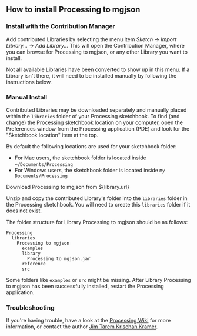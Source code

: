 ## How to install Processing to mgjson

### Install with the Contribution Manager

Add contributed Libraries by selecting the menu item _Sketch_ → _Import Library..._ → _Add Library..._ This will open the Contribution Manager, where you can browse for Processing to mgjson, or any other Library you want to install.

Not all available Libraries have been converted to show up in this menu. If a Library isn't there, it will need to be installed manually by following the instructions below.

### Manual Install

Contributed Libraries may be downloaded separately and manually placed within the `libraries` folder of your Processing sketchbook. To find (and change) the Processing sketchbook location on your computer, open the Preferences window from the Processing application (PDE) and look for the "Sketchbook location" item at the top.

By default the following locations are used for your sketchbook folder: 
  * For Mac users, the sketchbook folder is located inside `~/Documents/Processing` 
  * For Windows users, the sketchbook folder is located inside `My Documents/Processing`

Download Processing to mgjson from ${library.url}

Unzip and copy the contributed Library's folder into the `libraries` folder in the Processing sketchbook. You will need to create this `libraries` folder if it does not exist.

The folder structure for Library Processing to mgjson should be as follows:

```
Processing
  libraries
    Processing to mgjson
      examples
      library
        Processing to mgjson.jar
      reference
      src
```
             
Some folders like `examples` or `src` might be missing. After Library Processing to mgjson has been successfully installed, restart the Processing application.

### Troubleshooting

If you're having trouble, have a look at the [Processing Wiki](https://github.com/processing/processing/wiki/How-to-Install-a-Contributed-Library) for more information, or contact the author [Jim Tarem Krischan Kramer](${author.url}).
